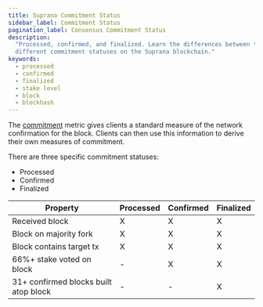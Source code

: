 ```yaml
---
title: Suprana Commitment Status
sidebar_label: Commitment Status
pagination_label: Consensus Commitment Status
description:
  "Processed, confirmed, and finalized. Learn the differences between the
  different commitment statuses on the Suprana blockchain."
keywords:
  - processed
  - confirmed
  - finalized
  - stake level
  - block
  - blockhash
---
```


The [commitment](https://suprana.net/docs/terminology#commitment) metric gives
clients a standard measure of the network confirmation for the block. Clients
can then use this information to derive their own measures of commitment.

There are three specific commitment statuses:

- Processed
- Confirmed
- Finalized

| Property                              | Processed | Confirmed | Finalized |
| ------------------------------------- | --------- | --------- | --------- |
| Received block                        | X         | X         | X         |
| Block on majority fork                | X         | X         | X         |
| Block contains target tx              | X         | X         | X         |
| 66%+ stake voted on block             | -         | X         | X         |
| 31+ confirmed blocks built atop block | -         | -         | X         |
